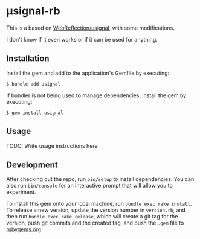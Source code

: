 # µsignal-rb

This is a based on [WebReflection/usignal](https://github.com/WebReflection/usignal),
with some modifications.

I don't know if it even works or if it can be used for anything.

## Installation

Install the gem and add to the application's Gemfile by executing:

    $ bundle add usignal

If bundler is not being used to manage dependencies,
install the gem by executing:

    $ gem install usignal

## Usage

TODO: Write usage instructions here

## Development

After checking out the repo, run `bin/setup` to install dependencies.
You can also run `bin/console` for an interactive prompt that will allow you to experiment.

To install this gem onto your local machine, run `bundle exec rake install`.
To release a new version, update the version number in `version.rb`,
and then run `bundle exec rake release`,
which will create a git tag for the version,
push git commits and the created tag,
and push the `.gem` file to [rubygems.org](https://rubygems.org).
